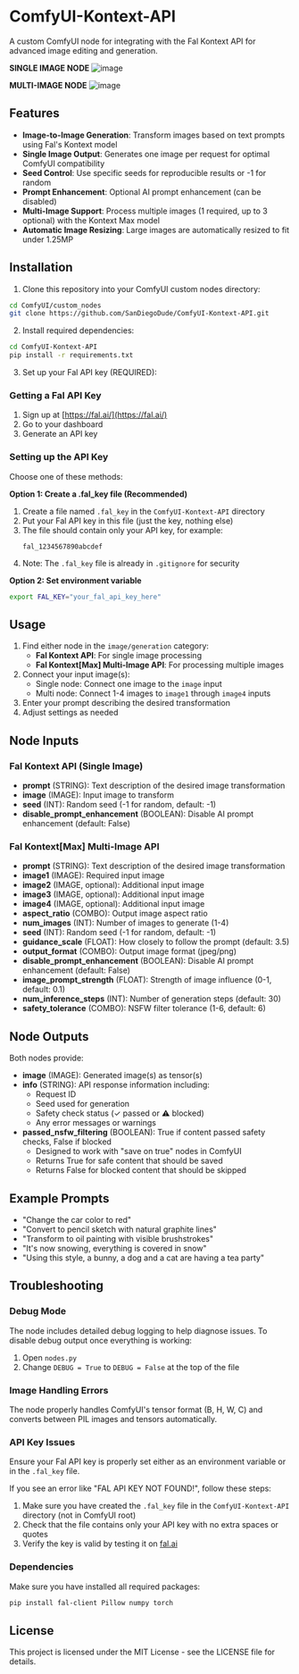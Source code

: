 # ComfyUI-Kontext-API

A custom ComfyUI node for integrating with the Fal Kontext API for advanced image editing and generation.

**SINGLE IMAGE NODE**
![image](https://github.com/user-attachments/assets/dd414939-49cc-4f78-a804-2497aa413a23)

**MULTI-IMAGE NODE**
![image](https://github.com/user-attachments/assets/b99e74f8-8db7-41ce-a454-81cff9dae3b7)

## Features

- **Image-to-Image Generation**: Transform images based on text prompts using Fal's Kontext model
- **Single Image Output**: Generates one image per request for optimal ComfyUI compatibility
- **Seed Control**: Use specific seeds for reproducible results or -1 for random
- **Prompt Enhancement**: Optional AI prompt enhancement (can be disabled)
- **Multi-Image Support**: Process multiple images (1 required, up to 3 optional) with the Kontext Max model
- **Automatic Image Resizing**: Large images are automatically resized to fit under 1.25MP

## Installation

1. Clone this repository into your ComfyUI custom nodes directory:
```bash
cd ComfyUI/custom_nodes
git clone https://github.com/SanDiegoDude/ComfyUI-Kontext-API.git
```

2. Install required dependencies:
```bash
cd ComfyUI-Kontext-API
pip install -r requirements.txt
```

3. Set up your Fal API key (REQUIRED):

### Getting a Fal API Key
1. Sign up at [https://fal.ai/](https://fal.ai/)
2. Go to your dashboard
3. Generate an API key

### Setting up the API Key
Choose one of these methods:

**Option 1: Create a .fal_key file (Recommended)**
1. Create a file named `.fal_key` in the `ComfyUI-Kontext-API` directory
2. Put your Fal API key in this file (just the key, nothing else)
3. The file should contain only your API key, for example:
   ```
   fal_1234567890abcdef
   ```
4. Note: The `.fal_key` file is already in `.gitignore` for security

**Option 2: Set environment variable**
```bash
export FAL_KEY="your_fal_api_key_here"
```

## Usage

1. Find either node in the `image/generation` category:
   - **Fal Kontext API**: For single image processing
   - **Fal Kontext[Max] Multi-Image API**: For processing multiple images
2. Connect your input image(s):
   - Single node: Connect one image to the `image` input
   - Multi node: Connect 1-4 images to `image1` through `image4` inputs
3. Enter your prompt describing the desired transformation
4. Adjust settings as needed

## Node Inputs

### Fal Kontext API (Single Image)
- **prompt** (STRING): Text description of the desired image transformation
- **image** (IMAGE): Input image to transform
- **seed** (INT): Random seed (-1 for random, default: -1)
- **disable_prompt_enhancement** (BOOLEAN): Disable AI prompt enhancement (default: False)

### Fal Kontext[Max] Multi-Image API
- **prompt** (STRING): Text description of the desired image transformation
- **image1** (IMAGE): Required input image
- **image2** (IMAGE, optional): Additional input image
- **image3** (IMAGE, optional): Additional input image
- **image4** (IMAGE, optional): Additional input image
- **aspect_ratio** (COMBO): Output image aspect ratio
- **num_images** (INT): Number of images to generate (1-4)
- **seed** (INT): Random seed (-1 for random, default: -1)
- **guidance_scale** (FLOAT): How closely to follow the prompt (default: 3.5)
- **output_format** (COMBO): Output image format (jpeg/png)
- **disable_prompt_enhancement** (BOOLEAN): Disable AI prompt enhancement (default: False)
- **image_prompt_strength** (FLOAT): Strength of image influence (0-1, default: 0.1)
- **num_inference_steps** (INT): Number of generation steps (default: 30)
- **safety_tolerance** (COMBO): NSFW filter tolerance (1-6, default: 6)

## Node Outputs

Both nodes provide:
- **image** (IMAGE): Generated image(s) as tensor(s)
- **info** (STRING): API response information including:
  - Request ID
  - Seed used for generation
  - Safety check status (✓ passed or ⚠️ blocked)
  - Any error messages or warnings
- **passed_nsfw_filtering** (BOOLEAN): True if content passed safety checks, False if blocked
  - Designed to work with "save on true" nodes in ComfyUI
  - Returns True for safe content that should be saved
  - Returns False for blocked content that should be skipped

## Example Prompts

- "Change the car color to red"
- "Convert to pencil sketch with natural graphite lines"
- "Transform to oil painting with visible brushstrokes"
- "It's now snowing, everything is covered in snow"
- "Using this style, a bunny, a dog and a cat are having a tea party"

## Troubleshooting

### Debug Mode
The node includes detailed debug logging to help diagnose issues. To disable debug output once everything is working:

1. Open `nodes.py`
2. Change `DEBUG = True` to `DEBUG = False` at the top of the file

### Image Handling Errors
The node properly handles ComfyUI's tensor format (B, H, W, C) and converts between PIL images and tensors automatically.

### API Key Issues
Ensure your Fal API key is properly set either as an environment variable or in the `.fal_key` file.

If you see an error like "FAL API KEY NOT FOUND!", follow these steps:
1. Make sure you have created the `.fal_key` file in the `ComfyUI-Kontext-API` directory (not in ComfyUI root)
2. Check that the file contains only your API key with no extra spaces or quotes
3. Verify the key is valid by testing it on [fal.ai](https://fal.ai/)

### Dependencies
Make sure you have installed all required packages:
```bash
pip install fal-client Pillow numpy torch
```

## License

This project is licensed under the MIT License - see the LICENSE file for details. 

